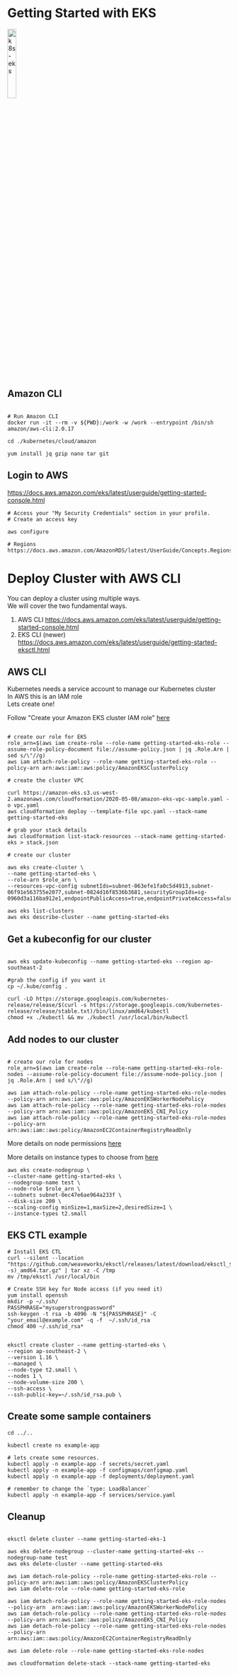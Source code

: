 # Getting Started with EKS

<a href="https://youtu.be/QThadS3Soig" title="k8s-eks"><img src="https://i.ytimg.com/vi/QThadS3Soig/hqdefault.jpg" width="20%" alt="k8s-eks" /></a> 

## Amazon CLI

```

# Run Amazon CLI
docker run -it --rm -v ${PWD}:/work -w /work --entrypoint /bin/sh amazon/aws-cli:2.0.17

cd ./kubernetes/cloud/amazon

yum install jq gzip nano tar git
```

## Login to AWS

https://docs.aws.amazon.com/eks/latest/userguide/getting-started-console.html

```
# Access your "My Security Credentials" section in your profile. 
# Create an access key

aws configure

# Regions
https://docs.aws.amazon.com/AmazonRDS/latest/UserGuide/Concepts.RegionsAndAvailabilityZones.html

```


# Deploy Cluster with AWS CLI

You can deploy a cluster using multiple ways.  </br>
We will cover the two fundamental ways.

1) AWS CLI https://docs.aws.amazon.com/eks/latest/userguide/getting-started-console.html
2) EKS CLI (newer) https://docs.aws.amazon.com/eks/latest/userguide/getting-started-eksctl.html


## AWS CLI

Kubernetes needs a service account to manage our Kubernetes cluster <br/>
In AWS this is an IAM role <br/>
Lets create one! <br/>

Follow "Create your Amazon EKS cluster IAM role" [here](https://docs.aws.amazon.com/eks/latest/userguide/getting-started-console.html) <br/>

```

# create our role for EKS
role_arn=$(aws iam create-role --role-name getting-started-eks-role --assume-role-policy-document file://assume-policy.json | jq .Role.Arn | sed s/\"//g)
aws iam attach-role-policy --role-name getting-started-eks-role --policy-arn arn:aws:iam::aws:policy/AmazonEKSClusterPolicy

# create the cluster VPC

curl https://amazon-eks.s3.us-west-2.amazonaws.com/cloudformation/2020-05-08/amazon-eks-vpc-sample.yaml -o vpc.yaml
aws cloudformation deploy --template-file vpc.yaml --stack-name getting-started-eks

# grab your stack details 
aws cloudformation list-stack-resources --stack-name getting-started-eks > stack.json

# create our cluster

aws eks create-cluster \
--name getting-started-eks \
--role-arn $role_arn \
--resources-vpc-config subnetIds=subnet-063efe1fa0c5d4913,subnet-06f91e563755e2077,subnet-0824d16f8536b3681,securityGroupIds=sg-0960d3a116ba912e1,endpointPublicAccess=true,endpointPrivateAccess=false

aws eks list-clusters
aws eks describe-cluster --name getting-started-eks
```


## Get a kubeconfig for our cluster

```

aws eks update-kubeconfig --name getting-started-eks --region ap-southeast-2

#grab the config if you want it
cp ~/.kube/config .

curl -LO https://storage.googleapis.com/kubernetes-release/release/$(curl -s https://storage.googleapis.com/kubernetes-release/release/stable.txt)/bin/linux/amd64/kubectl
chmod +x ./kubectl && mv ./kubectl /usr/local/bin/kubectl

```

## Add nodes to our cluster

```

# create our role for nodes
role_arn=$(aws iam create-role --role-name getting-started-eks-role-nodes --assume-role-policy-document file://assume-node-policy.json | jq .Role.Arn | sed s/\"//g)

aws iam attach-role-policy --role-name getting-started-eks-role-nodes --policy-arn arn:aws:iam::aws:policy/AmazonEKSWorkerNodePolicy
aws iam attach-role-policy --role-name getting-started-eks-role-nodes --policy-arn arn:aws:iam::aws:policy/AmazonEKS_CNI_Policy
aws iam attach-role-policy --role-name getting-started-eks-role-nodes --policy-arn arn:aws:iam::aws:policy/AmazonEC2ContainerRegistryReadOnly

```
More details on node permissions [here](https://docs.aws.amazon.com/eks/latest/userguide/worker_node_IAM_role.html)


More details on instance types to choose from [here](https://aws.amazon.com/ec2/instance-types/)

```
aws eks create-nodegroup \
--cluster-name getting-started-eks \
--nodegroup-name test \
--node-role $role_arn \
--subnets subnet-0ec47e6ae964a233f \
--disk-size 200 \
--scaling-config minSize=1,maxSize=2,desiredSize=1 \
--instance-types t2.small
```

## EKS CTL example

```
# Install EKS CTL
curl --silent --location "https://github.com/weaveworks/eksctl/releases/latest/download/eksctl_$(uname -s)_amd64.tar.gz" | tar xz -C /tmp
mv /tmp/eksctl /usr/local/bin

# Create SSH key for Node access (if you need it)
yum install openssh
mkdir -p ~/.ssh/
PASSPHRASE="mysuperstrongpassword"
ssh-keygen -t rsa -b 4096 -N "${PASSPHRASE}" -C "your_email@example.com" -q -f  ~/.ssh/id_rsa
chmod 400 ~/.ssh/id_rsa*


eksctl create cluster --name getting-started-eks \
--region ap-southeast-2 \
--version 1.16 \
--managed \
--node-type t2.small \
--nodes 1 \
--node-volume-size 200 \
--ssh-access \
--ssh-public-key=~/.ssh/id_rsa.pub \

```
## Create some sample containers

```
cd ../..

kubectl create ns example-app

# lets create some resources.
kubectl apply -n example-app -f secrets/secret.yaml
kubectl apply -n example-app -f configmaps/configmap.yaml
kubectl apply -n example-app -f deployments/deployment.yaml

# remember to change the `type: LoadBalancer`
kubectl apply -n example-app -f services/service.yaml

```
## Cleanup 

```

eksctl delete cluster --name getting-started-eks-1

aws eks delete-nodegroup --cluster-name getting-started-eks --nodegroup-name test
aws eks delete-cluster --name getting-started-eks

aws iam detach-role-policy --role-name getting-started-eks-role --policy-arn arn:aws:iam::aws:policy/AmazonEKSClusterPolicy
aws iam delete-role --role-name getting-started-eks-role

aws iam detach-role-policy --role-name getting-started-eks-role-nodes --policy-arn  arn:aws:iam::aws:policy/AmazonEKSWorkerNodePolicy
aws iam detach-role-policy --role-name getting-started-eks-role-nodes --policy-arn arn:aws:iam::aws:policy/AmazonEKS_CNI_Policy
aws iam detach-role-policy --role-name getting-started-eks-role-nodes --policy-arn arn:aws:iam::aws:policy/AmazonEC2ContainerRegistryReadOnly

aws iam delete-role --role-name getting-started-eks-role-nodes

aws cloudformation delete-stack --stack-name getting-started-eks
```
